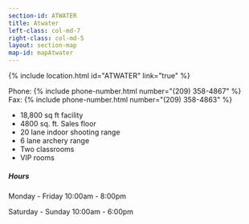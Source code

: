 ```yaml
---
section-id: ATWATER
title: Atwater
left-class: col-md-7
right-class: col-md-5
layout: section-map
map-id: mapAtwater
---
```

{% include location.html id="ATWATER" link="true" %}

Phone: {% include phone-number.html number="(209) 358-4867" %}<br />
Fax: {% include phone-number.html number="(209) 358-4863" %}<br />

- 18,800 sq ft facility
- 4800 sq. ft. Sales floor
- 20 lane indoor shooting range
- 6 lane archery range
- Two classrooms
- VIP rooms

##### Hours

Monday - Friday
10:00am - 8:00pm

Saturday - Sunday
10:00am - 6:00pm
